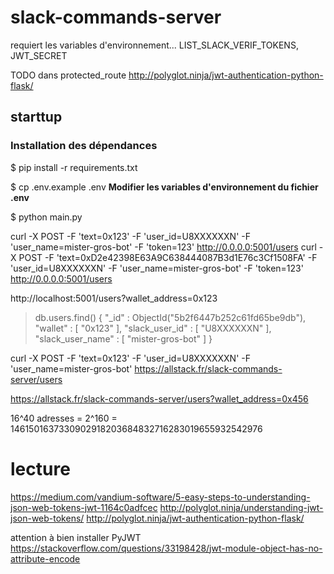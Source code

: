 # slack-commands-server

requiert les variables d'environnement...
LIST_SLACK_VERIF_TOKENS, JWT_SECRET

TODO dans protected_route
http://polyglot.ninja/jwt-authentication-python-flask/

## starttup
### Installation des dépendances
$ pip install -r requirements.txt

$ cp .env.example .env
**Modifier les variables d'environnement du fichier .env**

$ python main.py

curl -X POST -F 'text=0x123' -F 'user_id=U8XXXXXXN' -F 'user_name=mister-gros-bot' -F 'token=123' http://0.0.0.0:5001/users
curl -X POST -F 'text=0xD2e42398E63A9C638444087B3d1E76c3Cf1508FA' -F 'user_id=U8XXXXXXN' -F 'user_name=mister-gros-bot' -F 'token=123' http://0.0.0.0:5001/users

http://localhost:5001/users?wallet_address=0x123

> db.users.find()
{ "_id" : ObjectId("5b2f6447b252c61fd65be9db"), "wallet" : [ "0x123" ], "slack_user_id" : [ "U8XXXXXXN" ], "slack_user_name" : [ "mister-gros-bot" ] }

curl -X POST -F 'text=0x123' -F 'user_id=U8XXXXXXN' -F 'user_name=mister-gros-bot' https://allstack.fr/slack-commands-server/users

https://allstack.fr/slack-commands-server/users?wallet_address=0x456
    
16^40 adresses = 2^160 = 1461501637330902918203684832716283019655932542976

# lecture

https://medium.com/vandium-software/5-easy-steps-to-understanding-json-web-tokens-jwt-1164c0adfcec
http://polyglot.ninja/understanding-jwt-json-web-tokens/
http://polyglot.ninja/jwt-authentication-python-flask/

attention à bien installer PyJWT
https://stackoverflow.com/questions/33198428/jwt-module-object-has-no-attribute-encode
